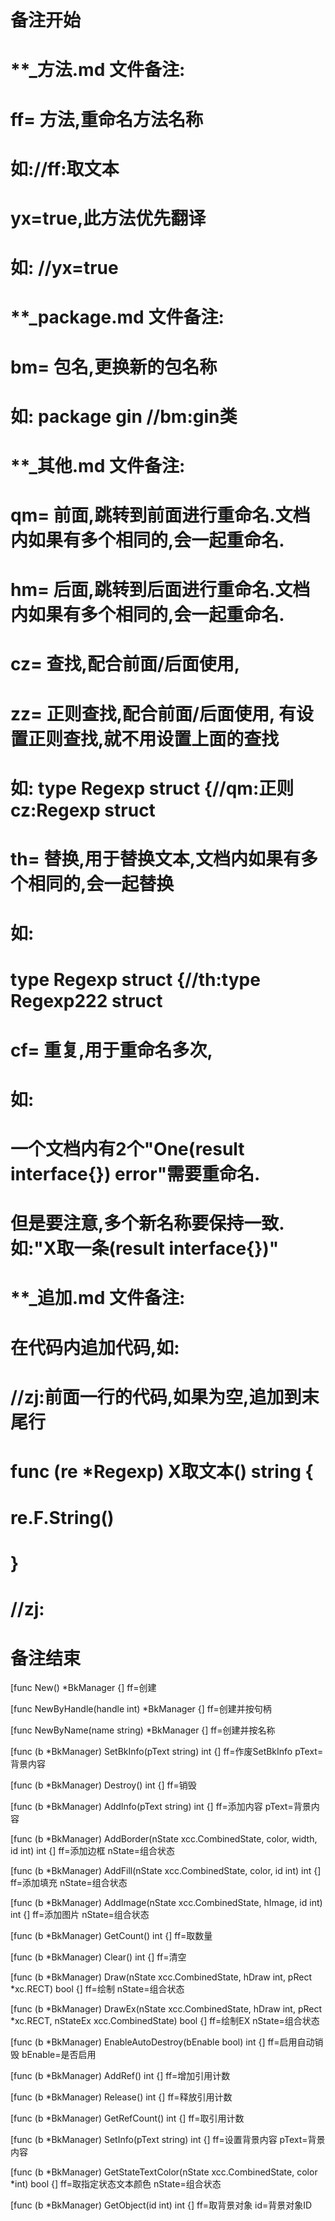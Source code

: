 # 备注开始
# **_方法.md 文件备注:
# ff= 方法,重命名方法名称
# 如://ff:取文本
#
# yx=true,此方法优先翻译
# 如: //yx=true

# **_package.md 文件备注:
# bm= 包名,更换新的包名称 
# 如: package gin //bm:gin类

# **_其他.md 文件备注:
# qm= 前面,跳转到前面进行重命名.文档内如果有多个相同的,会一起重命名.
# hm= 后面,跳转到后面进行重命名.文档内如果有多个相同的,会一起重命名.
# cz= 查找,配合前面/后面使用,
# zz= 正则查找,配合前面/后面使用, 有设置正则查找,就不用设置上面的查找
# 如: type Regexp struct {//qm:正则 cz:Regexp struct
#
# th= 替换,用于替换文本,文档内如果有多个相同的,会一起替换
# 如:
# type Regexp struct {//th:type Regexp222 struct
#
# cf= 重复,用于重命名多次,
# 如: 
# 一个文档内有2个"One(result interface{}) error"需要重命名.
# 但是要注意,多个新名称要保持一致. 如:"X取一条(result interface{})"

# **_追加.md 文件备注:
# 在代码内追加代码,如:
# //zj:前面一行的代码,如果为空,追加到末尾行
# func (re *Regexp) X取文本() string { 
# re.F.String()
# }
# //zj:
# 备注结束

[func New() *BkManager {]
ff=创建

[func NewByHandle(handle int) *BkManager {]
ff=创建并按句柄

[func NewByName(name string) *BkManager {]
ff=创建并按名称

[func (b *BkManager) SetBkInfo(pText string) int {]
ff=作废SetBkInfo
pText=背景内容

[func (b *BkManager) Destroy() int {]
ff=销毁

[func (b *BkManager) AddInfo(pText string) int {]
ff=添加内容
pText=背景内容

[func (b *BkManager) AddBorder(nState xcc.CombinedState, color, width, id int) int {]
ff=添加边框
nState=组合状态

[func (b *BkManager) AddFill(nState xcc.CombinedState, color, id int) int {]
ff=添加填充
nState=组合状态

[func (b *BkManager) AddImage(nState xcc.CombinedState, hImage, id int) int {]
ff=添加图片
nState=组合状态

[func (b *BkManager) GetCount() int {]
ff=取数量

[func (b *BkManager) Clear() int {]
ff=清空

[func (b *BkManager) Draw(nState xcc.CombinedState, hDraw int, pRect *xc.RECT) bool {]
ff=绘制
nState=组合状态

[func (b *BkManager) DrawEx(nState xcc.CombinedState, hDraw int, pRect *xc.RECT, nStateEx xcc.CombinedState) bool {]
ff=绘制EX
nState=组合状态

[func (b *BkManager) EnableAutoDestroy(bEnable bool) int {]
ff=启用自动销毁
bEnable=是否启用

[func (b *BkManager) AddRef() int {]
ff=增加引用计数

[func (b *BkManager) Release() int {]
ff=释放引用计数

[func (b *BkManager) GetRefCount() int {]
ff=取引用计数

[func (b *BkManager) SetInfo(pText string) int {]
ff=设置背景内容
pText=背景内容

[func (b *BkManager) GetStateTextColor(nState xcc.CombinedState, color *int) bool {]
ff=取指定状态文本颜色
nState=组合状态

[func (b *BkManager) GetObject(id int) int {]
ff=取背景对象
id=背景对象ID
